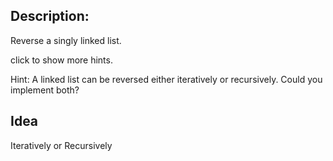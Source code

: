 ## Description:
Reverse a singly linked list.

click to show more hints.

Hint:
A linked list can be reversed either iteratively or recursively. Could you implement both?

## Idea

Iteratively or Recursively